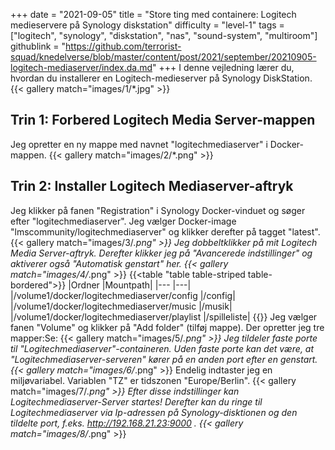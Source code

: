+++
date = "2021-09-05"
title = "Store ting med containere: Logitech medieservere på Synology diskstation"
difficulty = "level-1"
tags = ["logitech", "synology", "diskstation", "nas", "sound-system", "multiroom"]
githublink = "https://github.com/terrorist-squad/knedelverse/blob/master/content/post/2021/september/20210905-logitech-mediaserver/index.da.md"
+++
I denne vejledning lærer du, hvordan du installerer en Logitech-medieserver på Synology DiskStation.
{{< gallery match="images/1/*.jpg" >}}

## Trin 1: Forbered Logitech Media Server-mappen
Jeg opretter en ny mappe med navnet "logitechmediaserver" i Docker-mappen.
{{< gallery match="images/2/*.png" >}}

## Trin 2: Installer Logitech Mediaserver-aftryk
Jeg klikker på fanen "Registration" i Synology Docker-vinduet og søger efter "logitechmediaserver". Jeg vælger Docker-image "lmscommunity/logitechmediaserver" og klikker derefter på tagget "latest".
{{< gallery match="images/3/*.png" >}}
Jeg dobbeltklikker på mit Logitech Media Server-aftryk. Derefter klikker jeg på "Avancerede indstillinger" og aktiverer også "Automatisk genstart" her.
{{< gallery match="images/4/*.png" >}}
{{<table "table table-striped table-bordered">}}
|Ordner |Mountpath|
|--- |---|
|/volume1/docker/logitechmediaserver/config |/config|
|/volume1/docker/logitechmediaserver/music |/musik|
|/volume1/docker/logitechmediaserver/playlist |/spilleliste|
{{</table>}}
Jeg vælger fanen "Volume" og klikker på "Add folder" (tilføj mappe). Der opretter jeg tre mapper:Se:
{{< gallery match="images/5/*.png" >}}
Jeg tildeler faste porte til "Logitechmediaserver"-containeren. Uden faste porte kan det være, at "Logitechmediaserver-serveren" kører på en anden port efter en genstart.
{{< gallery match="images/6/*.png" >}}
Endelig indtaster jeg en miljøvariabel. Variablen "TZ" er tidszonen "Europe/Berlin".
{{< gallery match="images/7/*.png" >}}
Efter disse indstillinger kan Logitechmediaserver-Server startes! Derefter kan du ringe til Logitechmediaserver via Ip-adressen på Synology-disktionen og den tildelte port, f.eks. http://192.168.21.23:9000 .
{{< gallery match="images/8/*.png" >}}

